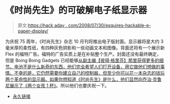# 《时尚先生》的可破解电子纸显示器

> 原文:[https://hack aday . com/2008/07/30/esquires-hackable-e-paper-display/](https://hackaday.com/2008/07/30/esquires-hackable-e-paper-display/)

为庆祝 75 周年，《时尚先生》杂志 10 月刊将推出电子版封面。显示器将是大约 3 毫米厚的柔性纸，有四种灰色阴影和一些动画文本和图像。背面还将有一个展示新 Flex 的福特广告。福特的广告实质上是在补贴整个生产。封面还没有最终确定，但是 Boing Boing Gadgets 已经能够[从副主编【彼得·格里芬】那里获得更多的细节。电池不是什么新奇的东西，他们完全希望人们打开设备，用它做他们想做的事情。不幸的是，它仍然需要你建立自己的控制器，但至少你可以花一本杂志的钱玩两个革命性的显示器。如果你想知道《时尚先生》是什么，他们显然](http://gadgets.boingboing.net/2008/07/30/esquire-to-geeks-hac.html)[向乔治·克鲁尼展示了《两个女孩 1 杯》](http://www.esquire.com/features/george-clooney-2-girls-1-cup-0408-3)。所以他们也要庆祝一下。

*   [永久链接](http://gadgets.boingboing.net/2008/07/30/esquire-to-geeks-hac.html)